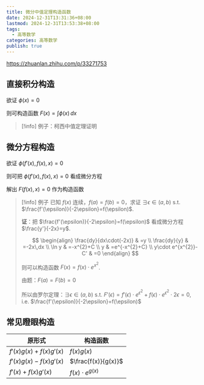 ```yaml
---
title: 微分中值定理构造函数
date: 2024-12-31T13:31:36+08:00
lastmod: 2024-12-31T13:53:38+08:00
tags:
  - 高等数学
categories: 高等数学
publish: true
---
```


https://zhuanlan.zhihu.com/p/33271753

## 直接积分构造

欲证 $\phi(x)=0$

则可构造函数 $F(x)=\int \phi (x) \, dx$

>[!info] 例子：柯西中值定理证明

## 微分方程构造

欲证 $\phi(f'(x),f(x),x)=0$

则可把 $\phi(f'(x),f(x),x)=0$ 看成微分方程

解出 $F(f(x),x)=0$ 作为构造函数

>[!info] 例子
>已知 $f(x)$ 连续，$f(a)=f(b)=0$，求证 $\exists \epsilon \in(a,b)$ s.t. $\frac{f'(\epsilon)}{-2\epsilon}=f(\epsilon)$.
>
>**证**：把 $\frac{f'(\epsilon)}{-2\epsilon}=f(\epsilon)$ 看成微分方程 $\frac{y'}{-2x}=y$.
>
>$$
>\begin{align}
>\frac{dy}{dx\cdot(-2x)} & =y \\
>\frac{dy}{y} & =-2x\,dx \\
>\ln y & =-x^{2}+C \\
>y & =e^{-x^{2}+C} \\
>y\cdot e^{x^{2}}-C' & =0
>\end{align}
>$$
>
>则可以构造函数 $F(x)=f(x)\cdot e^{x^{2}}$.
>
>由题：$F(a)=F(b)=0$
>
>所以由罗尔定理：$\exists\epsilon \in(a,b)$ s.t. $F'(\epsilon)=f'(\epsilon)\cdot e^{\epsilon^{2}}+f(\epsilon)\cdot e^{\epsilon^{2}}\cdot 2\epsilon=0$, i.e. $\frac{f'(\epsilon)}{-2\epsilon}=f(\epsilon)$

## 常见瞪眼构造

| 原形式                   | 构造函数                 |
| --------------------- | -------------------- |
| $f'(x)g(x)+f(x)g'(x)$ | $f(x)g(x)$           |
| $f'(x)g(x)-f(x)g'(x)$ | $\frac{f(x)}{g(x)}$  |
| $f'(x)+f(x)g'(x)$     | $f(x)\cdot e^{g(x)}$ |
